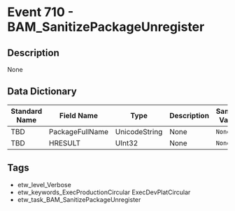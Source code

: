 # Event 710 - BAM_SanitizePackageUnregister

## Description
None

## Data Dictionary
|Standard Name|Field Name|Type|Description|Sample Value|
|---|---|---|---|---|
|TBD|PackageFullName|UnicodeString|None|`None`|
|TBD|HRESULT|UInt32|None|`None`|

## Tags
* etw_level_Verbose
* etw_keywords_ExecProductionCircular ExecDevPlatCircular
* etw_task_BAM_SanitizePackageUnregister